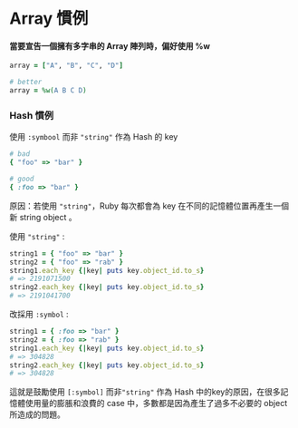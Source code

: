 # Array 慣例

#### 當要宣告一個擁有多字串的 Array 陣列時，偏好使用 %w 

``` ruby
array = ["A", "B", "C", "D"]

# better
array = %w(A B C D)
```

### Hash 慣例

使用 `:symbool` 而非 `"string"` 作為 Hash 的 key

``` ruby
# bad
{ "foo" => "bar" }

# good
{ :foo => "bar" }

```

原因：若使用 `"string"`，Ruby 每次都會為 key 在不同的記憶體位置再產生一個新 string object 。

使用 `"string"` :

``` ruby
string1 = { "foo" => "bar" }
string2 = { "foo" => "rab" }
string1.each_key {|key| puts key.object_id.to_s}
# => 2191071500
string2.each_key {|key| puts key.object_id.to_s}
# => 2191041700
```
改採用 `:symbol` :

``` ruby
string1 = { :foo => "bar" }
string2 = { :foo => "rab" }
string1.each_key {|key| puts key.object_id.to_s}
# => 304828
string2.each_key {|key| puts key.object_id.to_s}
# => 304828
```

這就是鼓勵使用 `[:symbol]` 而非`"string"` 作為 Hash 中的key的原因，在很多記憶體使用量的膨脹和浪費的 case 中，多數都是因為產生了過多不必要的 object 所造成的問題。










